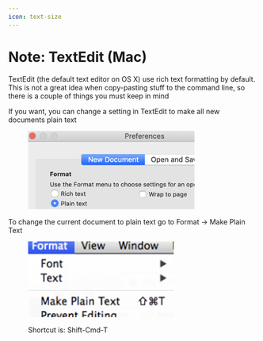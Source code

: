 ```yaml
---
icon: text-size
---
```


# Note: TextEdit (Mac)

TextEdit (the default text editor on OS X) use rich text formatting by default. This is not a great idea when copy-pasting stuff to the command line, so there is a couple of things you must keep in mind

If you want, you can change a setting in TextEdit to make all new documents plain text

<figure><img src="../../.gitbook/assets/image.png" alt=""><figcaption></figcaption></figure>



To change the current document to plain text go to Format -> Make Plain Text



<figure><img src="../../.gitbook/assets/image (1).png" alt=""><figcaption><p>Shortcut is: Shift-Cmd-T</p></figcaption></figure>
